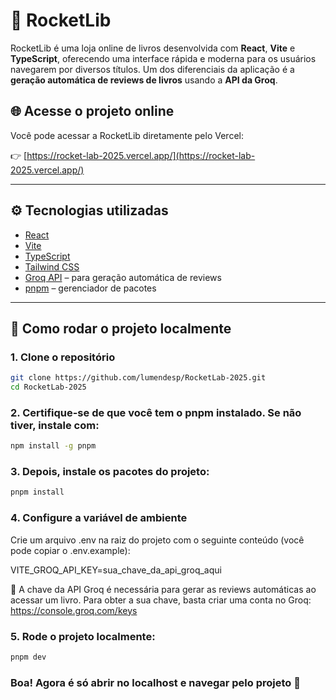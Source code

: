 # 🚀 RocketLib

RocketLib é uma loja online de livros desenvolvida com **React**, **Vite** e **TypeScript**, oferecendo uma interface rápida e moderna para os usuários navegarem por diversos títulos. Um dos diferenciais da aplicação é a **geração automática de reviews de livros** usando a **API da Groq**.

## 🌐 Acesse o projeto online

Você pode acessar a RocketLib diretamente pelo Vercel:

👉 [https://rocket-lab-2025.vercel.app/](https://rocket-lab-2025.vercel.app/)

---

## ⚙️ Tecnologias utilizadas

- [React](https://reactjs.org/)
- [Vite](https://vitejs.dev/)
- [TypeScript](https://www.typescriptlang.org/)
- [Tailwind CSS](https://tailwindcss.com/)
- [Groq API](https://groq.com/) – para geração automática de reviews
- [pnpm](https://pnpm.io/) – gerenciador de pacotes

---

## 🚀 Como rodar o projeto localmente

### 1. Clone o repositório

```bash
git clone https://github.com/lumendesp/RocketLab-2025.git
cd RocketLab-2025
```

### 2. Certifique-se de que você tem o pnpm instalado. Se não tiver, instale com:

```bash
npm install -g pnpm
```

### 3. Depois, instale os pacotes do projeto:

```bash
pnpm install
```

### 4. Configure a variável de ambiente
Crie um arquivo .env na raiz do projeto com o seguinte conteúdo (você pode copiar o .env.example):

VITE_GROQ_API_KEY=sua_chave_da_api_groq_aqui

🔐 A chave da API Groq é necessária para gerar as reviews automáticas ao acessar um livro. Para obter a sua chave, basta criar uma conta no Groq: https://console.groq.com/keys

### 5. Rode o projeto localmente:

```bash
pnpm dev
```

### Boa! Agora é só abrir no localhost e navegar pelo projeto 🚀

